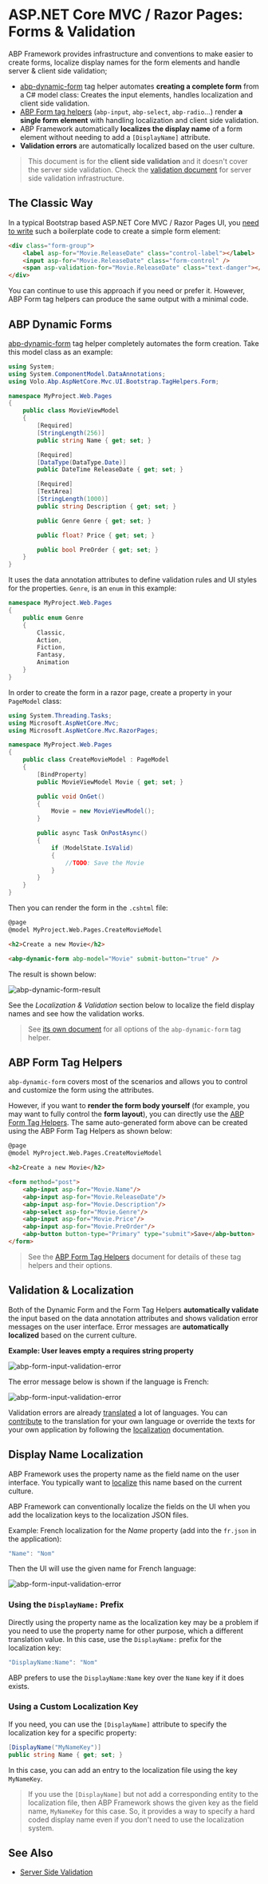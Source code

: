# ASP.NET Core MVC / Razor Pages: Forms & Validation

ABP Framework provides infrastructure and conventions to make easier to create forms, localize display names for the form elements and handle server & client side validation;

* [abp-dynamic-form](Tag-Helpers/Dynamic-Forms.md) tag helper automates **creating a complete form** from a C# model class: Creates the input elements, handles localization and client side validation.
* [ABP Form tag helpers](Tag-Helpers/Form-elements.md) (`abp-input`, `abp-select`, `abp-radio`...) render **a single form element** with handling localization and client side validation.
* ABP Framework automatically **localizes the display name** of a form element without needing to add a `[DisplayName]` attribute.
* **Validation errors** are automatically localized based on the user culture.

> This document is for the **client side validation** and it doesn't cover the server side validation. Check the [validation document](../../Validation.md) for server side validation infrastructure.

## The Classic Way

In a typical Bootstrap based ASP.NET Core MVC / Razor Pages UI, you [need to write](https://docs.microsoft.com/en-us/aspnet/core/mvc/models/validation#client-side-validation) such a boilerplate code to create a simple form element:

````html
<div class="form-group">
    <label asp-for="Movie.ReleaseDate" class="control-label"></label>
    <input asp-for="Movie.ReleaseDate" class="form-control" />
    <span asp-validation-for="Movie.ReleaseDate" class="text-danger"></span>
</div>
````

You can continue to use this approach if you need or prefer it. However, ABP Form tag helpers can produce the same output with a minimal code.

## ABP Dynamic Forms

[abp-dynamic-form](Tag-Helpers/Dynamic-Forms.md) tag helper completely automates the form creation. Take this model class as an example:

```csharp
using System;
using System.ComponentModel.DataAnnotations;
using Volo.Abp.AspNetCore.Mvc.UI.Bootstrap.TagHelpers.Form;

namespace MyProject.Web.Pages
{
    public class MovieViewModel
    {
        [Required]
        [StringLength(256)]
        public string Name { get; set; }

        [Required]
        [DataType(DataType.Date)]
        public DateTime ReleaseDate { get; set; }

        [Required]
        [TextArea]
        [StringLength(1000)]
        public string Description { get; set; }

        public Genre Genre { get; set; }

        public float? Price { get; set; }

        public bool PreOrder { get; set; }
    }
}
```

It uses the data annotation attributes to define validation rules and UI styles for the properties. `Genre`, is an `enum` in this example:

````csharp
namespace MyProject.Web.Pages
{
    public enum Genre
    {
        Classic,
        Action,
        Fiction,
        Fantasy,
        Animation
    }
}
````

In order to create the form in a razor page, create a property in your `PageModel` class:

```csharp
using System.Threading.Tasks;
using Microsoft.AspNetCore.Mvc;
using Microsoft.AspNetCore.Mvc.RazorPages;

namespace MyProject.Web.Pages
{
    public class CreateMovieModel : PageModel
    {
        [BindProperty]
        public MovieViewModel Movie { get; set; }

        public void OnGet()
        {
            Movie = new MovieViewModel();
        }

        public async Task OnPostAsync()
        {
            if (ModelState.IsValid)
            {
                //TODO: Save the Movie
            }
        }
    }
}
```

Then you can render the form in the `.cshtml` file:

```html
@page
@model MyProject.Web.Pages.CreateMovieModel

<h2>Create a new Movie</h2>

<abp-dynamic-form abp-model="Movie" submit-button="true" />
```

The result is shown below:

![abp-dynamic-form-result](../../images/abp-dynamic-form-result.png)

See the *Localization & Validation* section below to localize the field display names and see how the validation works.

> See [its own document](Tag-Helpers/Dynamic-Forms.md) for all options of the `abp-dynamic-form` tag helper.

## ABP Form Tag Helpers

`abp-dynamic-form` covers most of the scenarios and allows you to control and customize the form using the attributes.

However, if you want to **render the form body yourself** (for example, you may want to fully control the **form layout**), you can directly use the [ABP Form Tag Helpers](Tag-Helpers/Form-elements.md). The same auto-generated form above can be created using the ABP Form Tag Helpers as shown below:

```html
@page
@model MyProject.Web.Pages.CreateMovieModel

<h2>Create a new Movie</h2>

<form method="post">
    <abp-input asp-for="Movie.Name"/>
    <abp-input asp-for="Movie.ReleaseDate"/>
    <abp-input asp-for="Movie.Description"/>
    <abp-select asp-for="Movie.Genre"/>
    <abp-input asp-for="Movie.Price"/>
    <abp-input asp-for="Movie.PreOrder"/>
    <abp-button button-type="Primary" type="submit">Save</abp-button>
</form>
```

> See the [ABP Form Tag Helpers](Tag-Helpers/Form-elements.md) document for details of these tag helpers and their options.

## Validation & Localization

Both of the Dynamic Form and the Form Tag Helpers **automatically validate** the input based on the data annotation attributes and shows validation error messages on the user interface. Error messages are **automatically localized** based on the current culture.

**Example: User leaves empty a requires string property**

![abp-form-input-validation-error](../../images/abp-form-input-validation-error.png)

The error message below is shown if the language is French:

![abp-form-input-validation-error](../../images/abp-form-input-validation-error-french.png)

Validation errors are already [translated](https://github.com/abpframework/abp/tree/dev/framework/src/Volo.Abp.Validation/Volo/Abp/Validation/Localization) a lot of languages. You can [contribute](../../Contribution/Index.md) to the translation for your own language or override the texts for your own application by following the [localization](../../Localization.md) documentation.

## Display Name Localization

ABP Framework uses the property name as the field name on the user interface. You typically want to [localize](../../Localization.md) this name based on the current culture.

ABP Framework can conventionally localize the fields on the UI when you add the localization keys to the localization JSON files.

Example: French localization for the *Name* property (add into the `fr.json` in the application):

````js
"Name": "Nom"
````

Then the UI will use the given name for French language:

![abp-form-input-validation-error](../../images/abp-form-input-validation-error-french-name.png)

### Using the `DisplayName:` Prefix

Directly using the property name as the localization key may be a problem if you need to use the property name for other purpose, which a different translation value. In this case, use the `DisplayName:` prefix for the localization key:

````js
"DisplayName:Name": "Nom"
````

ABP prefers to use the `DisplayName:Name` key over the `Name` key if it does exists.

### Using a Custom Localization Key

If you need, you can use the `[DisplayName]` attribute to specify the localization key for a specific property:

````csharp
[DisplayName("MyNameKey")]
public string Name { get; set; }
````

In this case, you can add an entry to the localization file using the key `MyNameKey`.

> If you use the `[DisplayName]` but not add a corresponding entity to the localization file, then ABP Framework shows the given key as the field name, `MyNameKey` for this case. So, it provides a way to specify a hard coded display name even if you don't need to use the localization system.

## See Also

* [Server Side Validation](../../Validation.md)